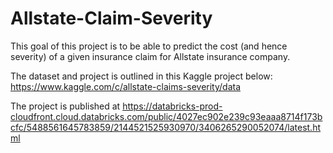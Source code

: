 # Allstate-Claim-Severity
This goal of this project is to be able to predict the cost (and hence severity) of a given insurance claim for Allstate insurance company.  

The dataset and project is outlined in this Kaggle project below:  https://www.kaggle.com/c/allstate-claims-severity/data

The project is published at
https://databricks-prod-cloudfront.cloud.databricks.com/public/4027ec902e239c93eaaa8714f173bcfc/5488561645783859/2144521525930970/3406265290052074/latest.html
